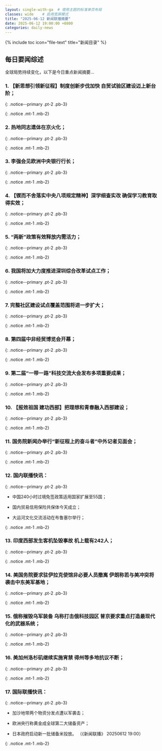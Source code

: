 ```yaml
---
layout: single-with-ga  # 使用主题的标准单页布局
classes: wide    # 启用宽屏模式
title: "2025-06-12 新闻联播摘要"
date: 2025-06-12 19:00:00 +0800
categories: daily-news
---
```


{% include toc icon="file-text" title="新闻目录" %}
   
## 每日要闻综述

全球局势持续变化，以下是今日重点新闻摘要...

### 1. 【新思想引领新征程】制度创新步伐加快 自贸试验区建设迈上新台阶； 

{: .notice--primary .pt-2 .pb-3}

{: .notice .mt-1 .mb-2}

### 2. 热地同志遗体在京火化； 

{: .notice--primary .pt-2 .pb-3}

{: .notice .mt-1 .mb-2}

### 3. 李强会见欧洲中央银行行长； 

{: .notice--primary .pt-2 .pb-3}

{: .notice .mt-1 .mb-2}

### 4. 【锲而不舍落实中央八项规定精神】深学细查实改 确保学习教育取得实效； 

{: .notice--primary .pt-2 .pb-3}

{: .notice .mt-1 .mb-2}

### 5. “两新”政策有效释放内需活力； 

{: .notice--primary .pt-2 .pb-3}

{: .notice .mt-1 .mb-2}

### 6. 我国将加大力度推进深圳综合改革试点工作； 

{: .notice--primary .pt-2 .pb-3}

{: .notice .mt-1 .mb-2}

### 7. 完整社区建设试点覆盖范围将进一步扩大； 

{: .notice--primary .pt-2 .pb-3}

{: .notice .mt-1 .mb-2}

### 8. 第四届中非经贸博览会开幕； 

{: .notice--primary .pt-2 .pb-3}

{: .notice .mt-1 .mb-2}

### 9. 第二届“一带一路”科技交流大会发布多项重要成果； 

{: .notice--primary .pt-2 .pb-3}

{: .notice .mt-1 .mb-2}

### 10. 【报效祖国 建功西部】把理想和青春融入西部建设； 

{: .notice--primary .pt-2 .pb-3}

{: .notice .mt-1 .mb-2}

### 11. 国务院新闻办举行“新征程上的奋斗者”中外记者见面会； 

{: .notice--primary .pt-2 .pb-3}

{: .notice .mt-1 .mb-2}

### 12. 国内联播快讯： 

{: .notice--primary .pt-2 .pb-3}

- 中国240小时过境免签政策适用国家扩展至55国；

- 国内贸易信用保险共保体今天成立；

- 大运河文化交流活动在布鲁塞尔举行；

{: .notice .mt-1 .mb-2}

### 13. 印度西部发生客机坠毁事故 机上载有242人； 

{: .notice--primary .pt-2 .pb-3}

{: .notice .mt-1 .mb-2}

### 14. 美国务院要求驻伊拉克使馆非必要人员撤离 伊朗称若与美冲突将袭击中东美军基地； 

{: .notice--primary .pt-2 .pb-3}

{: .notice .mt-1 .mb-2}

### 15. 俄称摧毁乌军装备 乌称打击俄科技园区 普京要求重点打造最现代化的武器系统； 

{: .notice--primary .pt-2 .pb-3}

{: .notice .mt-1 .mb-2}

### 16. 美加州洛杉矶继续实施宵禁 得州等多地抗议不断； 

{: .notice--primary .pt-2 .pb-3}

{: .notice .mt-1 .mb-2}

### 17. 国际联播快讯： 

{: .notice--primary .pt-2 .pb-3}

- 加沙地带两个物资分发点遭以军袭击；

- 欧洲央行称黄金成全球第二大储备资产；

- 日本政府启动新一批储备米投放。 （《新闻联播》 20250612 19:00）

{: .notice .mt-1 .mb-2}